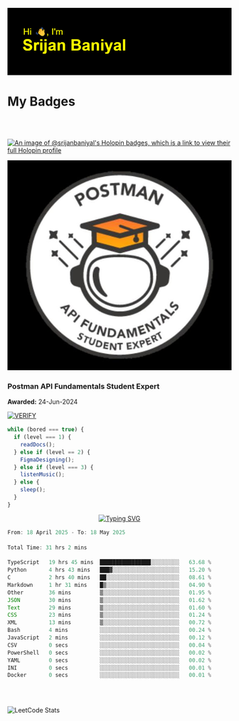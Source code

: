 ![Header](./header.png)

# My Badges

<Br />
<Br />

[![An image of @srijanbaniyal's Holopin badges, which is a link to view their full Holopin profile](https://holopin.me/srijanbaniyal)](https://holopin.io/@srijanbaniyal)

[![Postman API Fundamentals Student Expert](/Postman.jpeg)](https://api.badgr.io/public/assertions/r9BLLy0oTfKJBbkGuDI1zA)

### Postman API Fundamentals Student Expert

**Awarded:** 24-Jun-2024

[![VERIFY](https://img.shields.io/badge/VERIFY-blue)](https://badgecheck.io?url=https%3A%2F%2Fapi.badgr.io%2Fpublic%2Fassertions%2Fr9BLLy0oTfKJBbkGuDI1zA)

```javascript
while (bored === true) {
  if (level === 1) {
    readDocs();
  } else if (level == 2) {
    FigmaDesigning();
  } else if (level === 3) {
    listenMusic();
  } else {
    sleep();
  }
}
```

<p align="center">
  <a href="https://git.io/typing-svg"><img src="https://readme-typing-svg.demolab.com?font=Tilt+Prism&size=30&pause=1000&color=0FF75B&center=true&vCenter=true&width=800&height=80&lines=Time+spent+on+various+Programming+languages" alt="Typing SVG" /></a>
</p>

<!--START_SECTION:waka-->

```TypeScript
From: 18 April 2025 - To: 18 May 2025

Total Time: 31 hrs 2 mins

TypeScript   19 hrs 45 mins  ████████████████░░░░░░░░░   63.68 %
Python       4 hrs 43 mins   ███▓░░░░░░░░░░░░░░░░░░░░░   15.20 %
C            2 hrs 40 mins   ██░░░░░░░░░░░░░░░░░░░░░░░   08.61 %
Markdown     1 hr 31 mins    █▒░░░░░░░░░░░░░░░░░░░░░░░   04.90 %
Other        36 mins         ▒░░░░░░░░░░░░░░░░░░░░░░░░   01.95 %
JSON         30 mins         ▒░░░░░░░░░░░░░░░░░░░░░░░░   01.62 %
Text         29 mins         ▒░░░░░░░░░░░░░░░░░░░░░░░░   01.60 %
CSS          23 mins         ▒░░░░░░░░░░░░░░░░░░░░░░░░   01.24 %
XML          13 mins         ▒░░░░░░░░░░░░░░░░░░░░░░░░   00.72 %
Bash         4 mins          ░░░░░░░░░░░░░░░░░░░░░░░░░   00.24 %
JavaScript   2 mins          ░░░░░░░░░░░░░░░░░░░░░░░░░   00.12 %
CSV          0 secs          ░░░░░░░░░░░░░░░░░░░░░░░░░   00.04 %
PowerShell   0 secs          ░░░░░░░░░░░░░░░░░░░░░░░░░   00.02 %
YAML         0 secs          ░░░░░░░░░░░░░░░░░░░░░░░░░   00.02 %
INI          0 secs          ░░░░░░░░░░░░░░░░░░░░░░░░░   00.01 %
Docker       0 secs          ░░░░░░░░░░░░░░░░░░░░░░░░░   00.01 %
```

<!--END_SECTION:waka-->

<Br />
<Br />

![LeetCode Stats](https://leetcard.jacoblin.cool/Srijan-Baniyal?theme=dark&font=Rasa&ext=contest)
